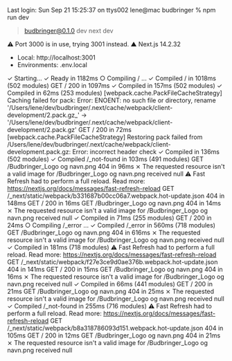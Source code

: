 Last login: Sun Sep 21 15:25:37 on ttys002
lene@mac budbringer % npm run dev

> budbringer@0.1.0 dev
> next dev

 ⚠ Port 3000 is in use, trying 3001 instead.
  ▲ Next.js 14.2.32
  - Local:        http://localhost:3001
  - Environments: .env.local

 ✓ Starting...
 ✓ Ready in 1182ms
 ○ Compiling / ...
 ✓ Compiled / in 1018ms (502 modules)
 GET / 200 in 1097ms
 ✓ Compiled in 157ms (502 modules)
 ✓ Compiled in 62ms (253 modules)
<w> [webpack.cache.PackFileCacheStrategy] Caching failed for pack: Error: ENOENT: no such file or directory, rename '/Users/lene/dev/budbringer/.next/cache/webpack/client-development/2.pack.gz_' -> '/Users/lene/dev/budbringer/.next/cache/webpack/client-development/2.pack.gz'
 GET / 200 in 72ms
<w> [webpack.cache.PackFileCacheStrategy] Restoring pack failed from /Users/lene/dev/budbringer/.next/cache/webpack/client-development.pack.gz: Error: incorrect header check
 ✓ Compiled in 136ms (502 modules)
 ✓ Compiled /_not-found in 103ms (491 modules)
 GET /Budbringer_Logo og navn.png 404 in 96ms
 ⨯ The requested resource isn't a valid image for /Budbringer_Logo og navn.png received null
 ⚠ Fast Refresh had to perform a full reload. Read more: https://nextjs.org/docs/messages/fast-refresh-reload
 GET /_next/static/webpack/b331687b00cc06a7.webpack.hot-update.json 404 in 148ms
 GET / 200 in 16ms
 GET /Budbringer_Logo og navn.png 404 in 14ms
 ⨯ The requested resource isn't a valid image for /Budbringer_Logo og navn.png received null
 ✓ Compiled in 71ms (255 modules)
 GET / 200 in 24ms
 ○ Compiling /_error ...
 ✓ Compiled /_error in 560ms (718 modules)
 GET /Budbringer_Logo og navn.png 404 in 616ms
 ⨯ The requested resource isn't a valid image for /Budbringer_Logo og navn.png received null
 ✓ Compiled in 181ms (718 modules)
 ⚠ Fast Refresh had to perform a full reload. Read more: https://nextjs.org/docs/messages/fast-refresh-reload
 GET /_next/static/webpack/f27e3ce9d0ae376b.webpack.hot-update.json 404 in 141ms
 GET / 200 in 15ms
 GET /Budbringer_Logo og navn.png 404 in 16ms
 ⨯ The requested resource isn't a valid image for /Budbringer_Logo og navn.png received null
 ✓ Compiled in 66ms (441 modules)
 GET / 200 in 21ms
 GET /Budbringer_Logo og navn.png 404 in 25ms
 ⨯ The requested resource isn't a valid image for /Budbringer_Logo og navn.png received null
 ✓ Compiled /_not-found in 255ms (716 modules)
 ⚠ Fast Refresh had to perform a full reload. Read more: https://nextjs.org/docs/messages/fast-refresh-reload
 GET /_next/static/webpack/b8a318786093d151.webpack.hot-update.json 404 in 105ms
 GET / 200 in 12ms
 GET /Budbringer_Logo og navn.png 404 in 21ms
 ⨯ The requested resource isn't a valid image for /Budbringer_Logo og navn.png received null


